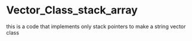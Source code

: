 # Vector_Class_stack_array
this is a code that implements only stack pointers to make a string vector class
